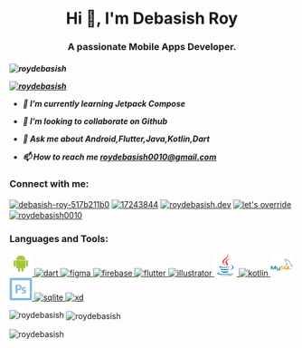 <h1 align="center">Hi 👋, I'm Debasish Roy</h1>
<h3 align="center">A passionate Mobile Apps Developer.</h3>

<h5 align="center> I'am a innovative mobile app developer with a passion for creating exceptional user experiences. With expertise in iOS and Android platforms, I am proficient Java, Kotlin, Dart and Flutter. Collaborative and detail-oriented, I have launched successful apps across various domains.I am always Continuously learning and staying up-to-date with emerging technologies and also dedicated to providing exceptional user experiences and meeting client expectations. I am ready to make a lasting impact in mobile app development.</h5>

<p align="left"> <img src="https://komarev.com/ghpvc/?username=roydebasish&label=Profile%20views&color=0e75b6&style=flat" alt="roydebasish" /> </p>

<p align="left"> <a href="https://github.com/ryo-ma/github-profile-trophy"><img src="https://github-profile-trophy.vercel.app/?username=roydebasish" alt="roydebasish" /></a> </p>

- 🌱 I’m currently learning **Jetpack Compose**

- 👯 I’m looking to collaborate on **Github**

- 💬 Ask me about **Android,Flutter,Java,Kotlin,Dart**

- 📫 How to reach me **roydebasish0010@gmail.com**

<h3 align="left">Connect with me:</h3>
<p align="left">
<a href="https://linkedin.com/in/debasish-roy-517b211b0" target="blank"><img align="center" src="https://raw.githubusercontent.com/rahuldkjain/github-profile-readme-generator/master/src/images/icons/Social/linked-in-alt.svg" alt="debasish-roy-517b211b0" height="30" width="40" /></a>
<a href="https://stackoverflow.com/users/17243844" target="blank"><img align="center" src="https://raw.githubusercontent.com/rahuldkjain/github-profile-readme-generator/master/src/images/icons/Social/stack-overflow.svg" alt="17243844" height="30" width="40" /></a>
<a href="https://fb.com/roydebasish.dev" target="blank"><img align="center" src="https://raw.githubusercontent.com/rahuldkjain/github-profile-readme-generator/master/src/images/icons/Social/facebook.svg" alt="roydebasish.dev" height="30" width="40" /></a>
<a href="https://www.youtube.com/c/let's override" target="blank"><img align="center" src="https://raw.githubusercontent.com/rahuldkjain/github-profile-readme-generator/master/src/images/icons/Social/youtube.svg" alt="let's override" height="30" width="40" /></a>
<a href="https://auth.geeksforgeeks.org/user/roydebasish0010" target="blank"><img align="center" src="https://raw.githubusercontent.com/rahuldkjain/github-profile-readme-generator/master/src/images/icons/Social/geeks-for-geeks.svg" alt="roydebasish0010" height="30" width="40" /></a>
</p>

<h3 align="left">Languages and Tools:</h3>
<p align="left"> <a href="https://developer.android.com" target="_blank" rel="noreferrer"> <img src="https://raw.githubusercontent.com/devicons/devicon/master/icons/android/android-original-wordmark.svg" alt="android" width="40" height="40"/> </a> <a href="https://dart.dev" target="_blank" rel="noreferrer"> <img src="https://www.vectorlogo.zone/logos/dartlang/dartlang-icon.svg" alt="dart" width="40" height="40"/> </a> <a href="https://www.figma.com/" target="_blank" rel="noreferrer"> <img src="https://www.vectorlogo.zone/logos/figma/figma-icon.svg" alt="figma" width="40" height="40"/> </a> <a href="https://firebase.google.com/" target="_blank" rel="noreferrer"> <img src="https://www.vectorlogo.zone/logos/firebase/firebase-icon.svg" alt="firebase" width="40" height="40"/> </a> <a href="https://flutter.dev" target="_blank" rel="noreferrer"> <img src="https://www.vectorlogo.zone/logos/flutterio/flutterio-icon.svg" alt="flutter" width="40" height="40"/> </a> <a href="https://www.adobe.com/in/products/illustrator.html" target="_blank" rel="noreferrer"> <img src="https://www.vectorlogo.zone/logos/adobe_illustrator/adobe_illustrator-icon.svg" alt="illustrator" width="40" height="40"/> </a> <a href="https://www.java.com" target="_blank" rel="noreferrer"> <img src="https://raw.githubusercontent.com/devicons/devicon/master/icons/java/java-original.svg" alt="java" width="40" height="40"/> </a> <a href="https://kotlinlang.org" target="_blank" rel="noreferrer"> <img src="https://www.vectorlogo.zone/logos/kotlinlang/kotlinlang-icon.svg" alt="kotlin" width="40" height="40"/> </a> <a href="https://www.mysql.com/" target="_blank" rel="noreferrer"> <img src="https://raw.githubusercontent.com/devicons/devicon/master/icons/mysql/mysql-original-wordmark.svg" alt="mysql" width="40" height="40"/> </a> <a href="https://www.photoshop.com/en" target="_blank" rel="noreferrer"> <img src="https://raw.githubusercontent.com/devicons/devicon/master/icons/photoshop/photoshop-line.svg" alt="photoshop" width="40" height="40"/> </a> <a href="https://www.sqlite.org/" target="_blank" rel="noreferrer"> <img src="https://www.vectorlogo.zone/logos/sqlite/sqlite-icon.svg" alt="sqlite" width="40" height="40"/> </a> <a href="https://www.adobe.com/products/xd.html" target="_blank" rel="noreferrer"> <img src="https://cdn.worldvectorlogo.com/logos/adobe-xd.svg" alt="xd" width="40" height="40"/> </a> </p>

<p><img align="left" src="https://github-readme-stats.vercel.app/api/top-langs?username=roydebasish&show_icons=true&locale=en&layout=compact" alt="roydebasish" /></p>

<p>&nbsp;<img align="center" src="https://github-readme-stats.vercel.app/api?username=roydebasish&show_icons=true&locale=en" alt="roydebasish" /></p>

<p><img align="center" src="https://github-readme-streak-stats.herokuapp.com/?user=roydebasish&" alt="roydebasish" /></p>
